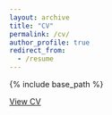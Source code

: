 ```yaml
---
layout: archive
title: "CV"
permalink: /cv/
author_profile: true
redirect_from:
  - /resume
---
```


{% include base_path %}

[View CV](files/Alexandra_Mathieu_CV.pdf)